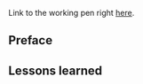 Link to the working pen right [here](https://codepen.io/borntofrappe/full/eMggoM/).

## Preface


## Lessons learned
